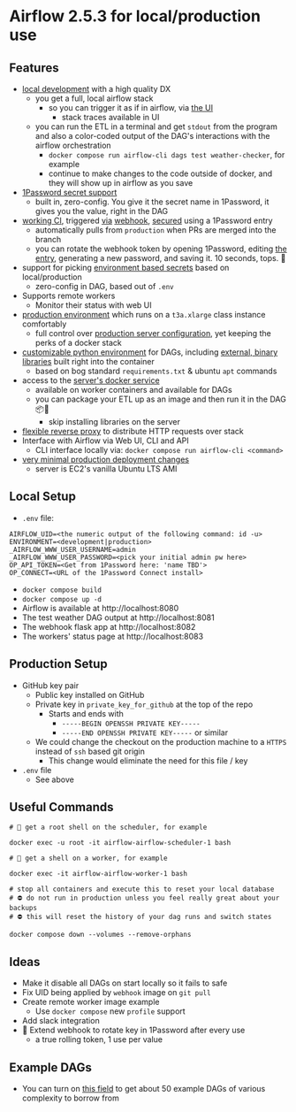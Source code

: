 # Airflow 2.5.3 for local/production use

## Features
* [local development](https://github.com/frankhereford/airflow#local-setup) with a high quality DX
  * you get a full, local airflow stack
    * so you can trigger it as if in airflow, via [the UI](http://localhost:8080/home)
      * stack traces available in UI
  * you can run the ETL in a terminal and get `stdout` from the program and also a color-coded output of the DAG's interactions with the airflow orchestration
    * `docker compose run airflow-cli dags test weather-checker`, for example
    * continue to make changes to the code outside of docker, and they will show up in airflow as you save
* [1Password secret support](https://github.com/frankhereford/airflow/blob/main/dags/weather.py#L26-L39)
  * built in, zero-config. You give it the secret name in 1Password, it gives you the value, right in the DAG
* [working CI](https://github.com/frankhereford/airflow/blob/main/.github/workflows/production_deployment.yml), triggered [via](https://github.com/frankhereford/airflow/blob/main/haproxy/haproxy.cfg#L47) [webhook](https://github.com/frankhereford/airflow/blob/main/webhook/webhook.py#L33-L46), [secured](https://github.com/frankhereford/airflow/blob/main/webhook/webhook.py#L37) using a 1Password entry 
  * automatically pulls from `production` when PRs are merged into the branch
  * you can rotate the webhook token by opening 1Password, editing [the entry](https://github.com/frankhereford/airflow/blob/main/webhook/webhook.py#L13), generating a new password, and saving it. 10 seconds, tops. 🏁
* support for picking [environment based secrets](https://github.com/frankhereford/airflow/blob/main/dags/weather.py#L18-L22) based on local/production
  * zero-config in DAG, based out of `.env`
* Supports remote workers
  * Monitor their status with web UI
* [production environment](https://airflow.fyi) which runs on a `t3a.xlarge` class instance comfortably
  * full control over [production server configuration](https://github.com/frankhereford/airflow/blob/main/airflow.cfg), yet keeping the perks of a docker stack
* [customizable python environment](https://github.com/frankhereford/airflow/blob/main/requirements.txt) for DAGs, including [external, binary libraries](https://github.com/frankhereford/airflow/blob/main/Dockerfile#L1414-L1415) built right into the container
  * based on bog standard `requirements.txt` & ubuntu `apt` commands
* access to the [server's docker service](https://github.com/frankhereford/airflow/blob/main/docker-compose.yaml#L90)
  * available on worker containers and available for DAGs
  * you can package your ETL up as an image and then run it in the DAG 📦🐳
    * skip installing libraries on the server
* [flexible reverse proxy](https://github.com/frankhereford/airflow/blob/main/haproxy/haproxy.cfg#L35-L54) to distribute HTTP requests over stack
* Interface with Airflow via Web UI, CLI and API
  * CLI interface locally via: `docker compose run airflow-cli <command>`
* [very minimal production deployment changes](https://github.com/frankhereford/airflow/pull/22/files)
  * server is EC2's vanilla Ubuntu LTS AMI

## Local Setup
* `.env` file:
```
AIRFLOW_UID=<the numeric output of the following command: id -u>
ENVIRONMENT=<development|production>
_AIRFLOW_WWW_USER_USERNAME=admin
_AIRFLOW_WWW_USER_PASSWORD=<pick your initial admin pw here>
OP_API_TOKEN=<Get from 1Password here: 'name TBD'>
OP_CONNECT=<URL of the 1Password Connect install>
```
* `docker compose build`
* `docker compose up -d`
* Airflow is available at http://localhost:8080
* The test weather DAG output at http://localhost:8081
* The webhook flask app at http://localhost:8082
* The workers' status page at http://localhost:8083

## Production Setup
* GitHub key pair
  * Public key installed on GitHub
  * Private key in `private_key_for_github` at the top of the repo
    * Starts and ends with 
      * `-----BEGIN OPENSSH PRIVATE KEY-----`
      * `-----END OPENSSH PRIVATE KEY-----` or similar
  * We could change the checkout on the production machine to a `HTTPS` instead of `ssh` based git origin
    * This change would eliminate the need for this file / key
* `.env` file
  * See above

## Useful Commands
```
# 🐚 get a root shell on the scheduler, for example

docker exec -u root -it airflow-airflow-scheduler-1 bash
```

```
# 🐚 get a shell on a worker, for example

docker exec -it airflow-airflow-worker-1 bash
```

```
# stop all containers and execute this to reset your local database
# ⛔️ do not run in production unless you feel really great about your backups
# ⛔️ this will reset the history of your dag runs and switch states

docker compose down --volumes --remove-orphans
```

## Ideas
* Make it disable all DAGs on start locally so it fails to safe
* Fix UID being applied by `webhook` image on `git pull`
* Create remote worker image example
  * Use `docker compose` new `profile` support
* Add slack integration
* 🤔 Extend webhook to rotate key in 1Password after every use
  * a true rolling token, 1 use per value

## Example DAGs
* You can turn on [this field](https://github.com/frankhereford/airflow/blob/main/docker-compose.yaml#L65) to get about 50 example DAGs of various complexity to borrow from
